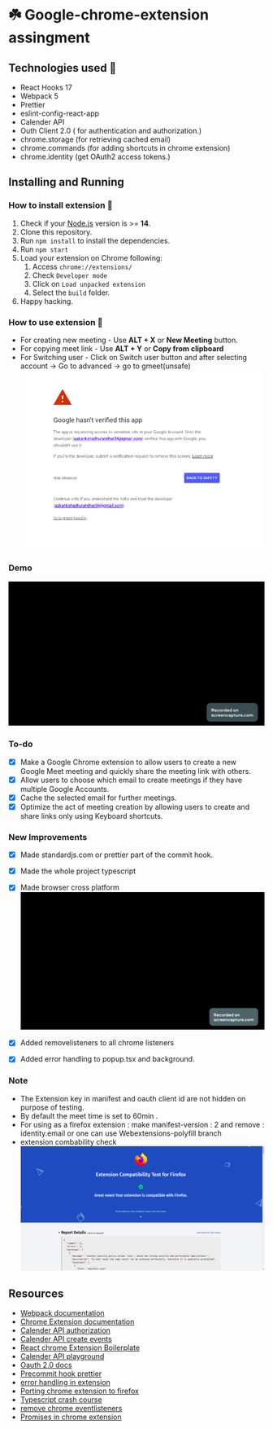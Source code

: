 # :shamrock: Google-chrome-extension assingment

## Technologies used :rocket:

- React Hooks 17
- Webpack 5
- Prettier
- eslint-config-react-app
- Calender API
- Outh Client 2.0 ( for authentication and authorization.)
- chrome.storage (for retrieving cached email)
- chrome.commands (for adding shortcuts in chrome extension)
- chrome.identity (get OAuth2 access tokens.)

## Installing and Running

### How to install extension :hammer:

1. Check if your [Node.js](https://nodejs.org/) version is >= **14**.
2. Clone this repository.
3. Run `npm install` to install the dependencies.
4. Run `npm start`
5. Load your extension on Chrome following:
   1. Access `chrome://extensions/`
   2. Check `Developer mode`
   3. Click on `Load unpacked extension`
   4. Select the `build` folder.
6. Happy hacking.

### How to use extension :bamboo:

- For creating new meeting - Use **ALT + X** or **New Meeting** button.
- For copying meet link - Use **ALT + Y** or **Copy from clipboard**
- For Switching user - Click on Switch user button and after selecting
  account -> Go to advanced -> go to gmeet(unsafe)
  ![Permission](src/assets/img/permission_img.png)

### Demo

![demo](src/assets/img/demo.gif)

### To-do

- [x] Make a Google Chrome extension to allow users to create a new  
       Google Meet meeting and quickly share the meeting link with others.
- [x] Allow users to choose which email to create meetings if they have
      multiple Google Accounts.
- [x] Cache the selected email for further meetings.
- [x] Optimize the act of meeting creation by allowing users to create and
      share links only using Keyboard shortcuts.

### New Improvements

- [x] Made standardjs.com or prettier part of the commit hook.

- [x] Made the whole project typescript
- [x] Made browser cross platform
      ![firefox demo](src/assets/img/firefox.gif)
- [x] Added removelisteners to all chrome listeners
- [x] Added error handling to popup.tsx and background.

### Note

- The Extension key in manifest and oauth client id are not hidden on purpose of testing.
- By default the meet time is set to 60min .
- For using as a firefox extension : make manifest-version : 2 and remove : identity.email or one can use Webextensions-polyfill branch
- extension combability check
  ![check](src/assets/img/check.png)

## Resources

- [Webpack documentation](https://webpack.js.org/concepts/)
- [Chrome Extension documentation](https://developer.chrome.com/extensions/getstarted)
- [Calender API authorization](https://developers.google.com/calendar/api/guides/auth)
- [Calender API create events](https://developers.google.com/calendar/api/guides/create-events)
- [React chrome Extension Boilerplate](https://github.com/lxieyang/chrome-extension-boilerplate-react)
- [Calender API playground](https://developers.google.com/calendar/api/v3/reference/events)
- [Oauth 2.0 docs](https://developers.google.com/identity/protocols/oauth2)
- [Precommit hook prettier](https://dev.to/ajmaurya/set-up-eslint-prettier-and-pre-commit-hooks-using-husky-for-wordpress-from-scratch-1djk)
- [error handling in extension](https://stackoverflow.com/questions/14517184/exception-handling-in-chrome-extensions)
- [Porting chrome extension to firefox](https://extensionworkshop.com/documentation/develop/porting-a-google-chrome-extension/)
- [Typescript crash course](https://www.youtube.com/watch?v=jrKcJxF0lAU&feature=youtu.be)
- [remove chrome eventlisteners](<https://stackoverflow.com/questions/10466567/how-to-remove-event-listener-in-chrome-extension#:~:text=addListener(%20function(request)%7B%20chrome,()%3B%20other_function(request)%3B%20%7D%20)%3B>)
- [Promises in chrome extension](https://developer.chrome.com/docs/extensions/mv3/promises/)
